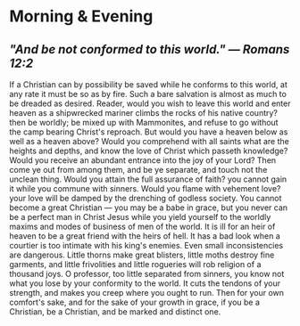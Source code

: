# Morning &amp; Evening

## *"And be not conformed to this world." &mdash; Romans 12:2*

If a Christian can by possibility be saved while he conforms to this world, at any rate it must be so as by fire.  Such a bare salvation is almost as much to be dreaded as desired.  Reader, would you wish to leave this world and enter heaven as a shipwrecked mariner climbs the rocks of his native country? then be worldly; be mixed up with Mammonites, and refuse to go without the camp bearing Christ's reproach.  But would you have a heaven below as well as a heaven above?  Would you comprehend with all saints what are the heights and depths, and know the love of Christ which passeth knowledge?  Would you receive an abundant entrance into the joy of your Lord?  Then come ye out from among them, and be ye separate, and touch not the unclean thing.  Would you attain the full assurance of faith? you cannot gain it while you commune with sinners.  Would you flame with vehement love? your love will be damped by the drenching of godless society.  You cannot become a great Christian &mdash; you may be a babe in grace, but you never can be a perfect man in Christ Jesus while you yield yourself to the worldly maxims and modes of business of men of the world.  It is ill for an heir of heaven to be a great friend with the heirs of hell.  It has a bad look when a courtier is too intimate with his king's enemies.  Even small inconsistencies are dangerous.  Little thorns make great blisters, little moths destroy fine garments, and little frivolities and little rogueries will rob religion of a thousand joys.  O professor, too little separated from sinners, you know not what you lose by your conformity to the world.  It cuts the tendons of your strength, and makes you creep where you ought to run.  Then for your own comfort's sake, and for the sake of your growth in grace, if you be a Christian, be a Christian, and be marked and distinct one.
